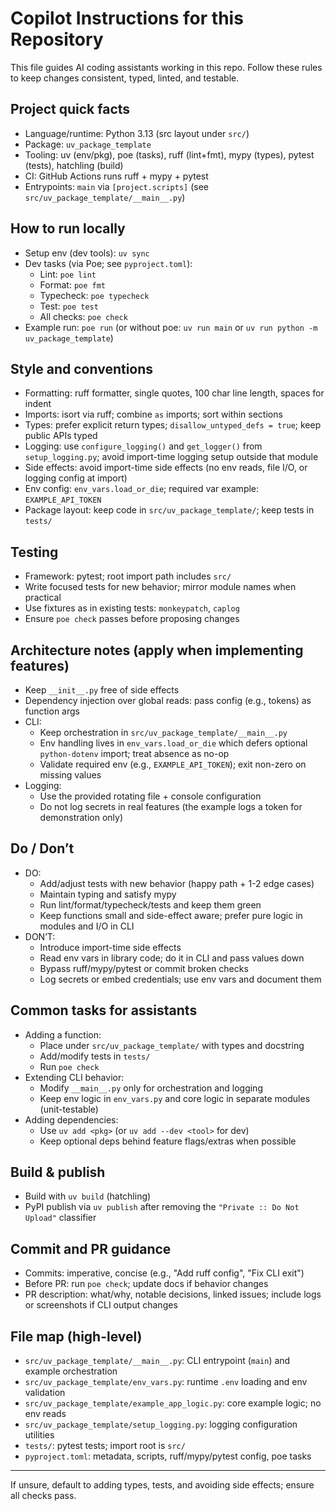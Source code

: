 # Copilot Instructions for this Repository

This file guides AI coding assistants working in this repo. Follow these rules to keep changes consistent, typed, linted, and testable.

## Project quick facts
- Language/runtime: Python 3.13 (src layout under `src/`)
- Package: `uv_package_template`
- Tooling: uv (env/pkg), poe (tasks), ruff (lint+fmt), mypy (types), pytest (tests), hatchling (build)
- CI: GitHub Actions runs ruff + mypy + pytest
- Entrypoints: `main` via `[project.scripts]` (see `src/uv_package_template/__main__.py`)

## How to run locally
- Setup env (dev tools): `uv sync`
- Dev tasks (via Poe; see `pyproject.toml`):
  - Lint: `poe lint`
  - Format: `poe fmt`
  - Typecheck: `poe typecheck`
  - Test: `poe test`
  - All checks: `poe check`
- Example run: `poe run` (or without poe: `uv run main` or `uv run python -m uv_package_template`)

## Style and conventions
- Formatting: ruff formatter, single quotes, 100 char line length, spaces for indent
- Imports: isort via ruff; combine `as` imports; sort within sections
- Types: prefer explicit return types; `disallow_untyped_defs = true`; keep public APIs typed
- Logging: use `configure_logging()` and `get_logger()` from `setup_logging.py`; avoid import-time logging setup outside that module
- Side effects: avoid import-time side effects (no env reads, file I/O, or logging config at import)
- Env config: `env_vars.load_or_die`; required var example: `EXAMPLE_API_TOKEN`
- Package layout: keep code in `src/uv_package_template/`; keep tests in `tests/`

## Testing
- Framework: pytest; root import path includes `src/`
- Write focused tests for new behavior; mirror module names when practical
- Use fixtures as in existing tests: `monkeypatch`, `caplog`
- Ensure `poe check` passes before proposing changes

## Architecture notes (apply when implementing features)
- Keep `__init__.py` free of side effects
- Dependency injection over global reads: pass config (e.g., tokens) as function args
- CLI:
  - Keep orchestration in `src/uv_package_template/__main__.py`
  - Env handling lives in `env_vars.load_or_die` which defers optional `python-dotenv` import; treat absence as no-op
  - Validate required env (e.g., `EXAMPLE_API_TOKEN`); exit non-zero on missing values
- Logging:
  - Use the provided rotating file + console configuration
  - Do not log secrets in real features (the example logs a token for demonstration only)

## Do / Don’t
- DO:
  - Add/adjust tests with new behavior (happy path + 1-2 edge cases)
  - Maintain typing and satisfy mypy
  - Run lint/format/typecheck/tests and keep them green
  - Keep functions small and side-effect aware; prefer pure logic in modules and I/O in CLI
- DON’T:
  - Introduce import-time side effects
  - Read env vars in library code; do it in CLI and pass values down
  - Bypass ruff/mypy/pytest or commit broken checks
  - Log secrets or embed credentials; use env vars and document them

## Common tasks for assistants
- Adding a function:
  - Place under `src/uv_package_template/` with types and docstring
  - Add/modify tests in `tests/`
  - Run `poe check`
- Extending CLI behavior:
  - Modify `__main__.py` only for orchestration and logging
  - Keep env logic in `env_vars.py` and core logic in separate modules (unit-testable)
- Adding dependencies:
  - Use `uv add <pkg>` (or `uv add --dev <tool>` for dev)
  - Keep optional deps behind feature flags/extras when possible

## Build & publish
- Build with `uv build` (hatchling)
- PyPI publish via `uv publish` after removing the `"Private :: Do Not Upload"` classifier

## Commit and PR guidance
- Commits: imperative, concise (e.g., "Add ruff config", "Fix CLI exit")
- Before PR: run `poe check`; update docs if behavior changes
- PR description: what/why, notable decisions, linked issues; include logs or screenshots if CLI output changes

## File map (high-level)
- `src/uv_package_template/__main__.py`: CLI entrypoint (`main`) and example orchestration
- `src/uv_package_template/env_vars.py`: runtime `.env` loading and env validation
- `src/uv_package_template/example_app_logic.py`: core example logic; no env reads
- `src/uv_package_template/setup_logging.py`: logging configuration utilities
- `tests/`: pytest tests; import root is `src/`
- `pyproject.toml`: metadata, scripts, ruff/mypy/pytest config, poe tasks

---
If unsure, default to adding types, tests, and avoiding side effects; ensure all checks pass.
